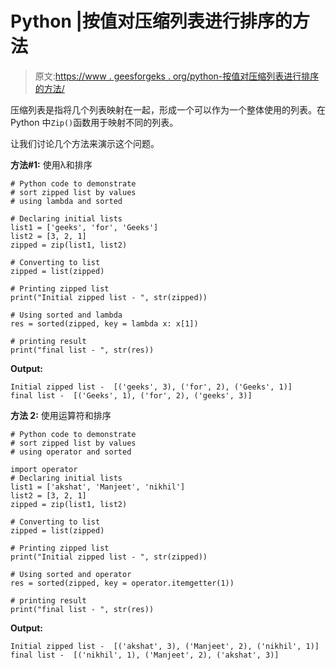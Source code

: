# Python |按值对压缩列表进行排序的方法

> 原文:[https://www . geesforgeks . org/python-按值对压缩列表进行排序的方法/](https://www.geeksforgeeks.org/python-ways-to-sort-a-zipped-list-by-values/)

压缩列表是指将几个列表映射在一起，形成一个可以作为一个整体使用的列表。在 Python 中`Zip()`函数用于映射不同的列表。

让我们讨论几个方法来演示这个问题。

**方法#1:** 使用λ和排序

```
# Python code to demonstrate
# sort zipped list by values
# using lambda and sorted

# Declaring initial lists
list1 = ['geeks', 'for', 'Geeks']
list2 = [3, 2, 1]
zipped = zip(list1, list2)

# Converting to list
zipped = list(zipped)

# Printing zipped list
print("Initial zipped list - ", str(zipped))

# Using sorted and lambda
res = sorted(zipped, key = lambda x: x[1])

# printing result
print("final list - ", str(res))
```

**Output:**

```
Initial zipped list -  [('geeks', 3), ('for', 2), ('Geeks', 1)]
final list -  [('Geeks', 1), ('for', 2), ('geeks', 3)]

```

**方法 2:** 使用运算符和排序

```
# Python code to demonstrate
# sort zipped list by values
# using operator and sorted

import operator
# Declaring initial lists
list1 = ['akshat', 'Manjeet', 'nikhil']
list2 = [3, 2, 1]
zipped = zip(list1, list2)

# Converting to list
zipped = list(zipped)

# Printing zipped list
print("Initial zipped list - ", str(zipped))

# Using sorted and operator
res = sorted(zipped, key = operator.itemgetter(1))

# printing result
print("final list - ", str(res))
```

**Output:**

```
Initial zipped list -  [('akshat', 3), ('Manjeet', 2), ('nikhil', 1)]
final list -  [('nikhil', 1), ('Manjeet', 2), ('akshat', 3)]

```